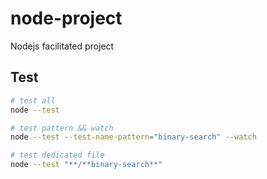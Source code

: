 # node-project

Nodejs facilitated project

## Test

```sh
# test all
node --test

# test pattern && watch
node --test --test-name-pattern="binary-search" --watch

# test dedicated file
node --test "**/**binary-search**"
```
